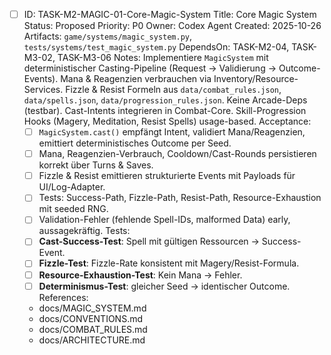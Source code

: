 - [ ] ID: TASK-M2-MAGIC-01-Core-Magic-System
  Title: Core Magic System
  Status: Proposed
  Priority: P0
  Owner: Codex Agent
  Created: 2025-10-26
  Artifacts: `game/systems/magic_system.py`, `tests/systems/test_magic_system.py`
  DependsOn: TASK-M2-04, TASK-M3-02, TASK-M3-06
  Notes:
  Implementiere `MagicSystem` mit deterministischer Casting-Pipeline (Request → Validierung → Outcome-Events). Mana & Reagenzien verbrauchen via Inventory/Resource-Services. Fizzle & Resist Formeln aus `data/combat_rules.json`, `data/spells.json`, `data/progression_rules.json`. Keine Arcade-Deps (testbar). Cast-Intents integrieren in Combat-Core. Skill-Progression Hooks (Magery, Meditation, Resist Spells) usage-based.
  Acceptance:
  - [ ] `MagicSystem.cast()` empfängt Intent, validiert Mana/Reagenzien, emittiert deterministisches Outcome per Seed.
  - [ ] Mana, Reagenzien-Verbrauch, Cooldown/Cast-Rounds persistieren korrekt über Turns & Saves.
  - [ ] Fizzle & Resist emittieren strukturierte Events mit Payloads für UI/Log-Adapter.
  - [ ] Tests: Success-Path, Fizzle-Path, Resist-Path, Resource-Exhaustion mit seeded RNG.
  - [ ] Validation-Fehler (fehlende Spell-IDs, malformed Data) early, aussagekräftig.
  Tests:
  - [ ] **Cast-Success-Test**: Spell mit gültigen Ressourcen → Success-Event.
  - [ ] **Fizzle-Test**: Fizzle-Rate konsistent mit Magery/Resist-Formula.
  - [ ] **Resource-Exhaustion-Test**: Kein Mana → Fehler.
  - [ ] **Determinismus-Test**: gleicher Seed → identischer Outcome.
  References:
  - docs/MAGIC_SYSTEM.md
  - docs/CONVENTIONS.md
  - docs/COMBAT_RULES.md
  - docs/ARCHITECTURE.md
